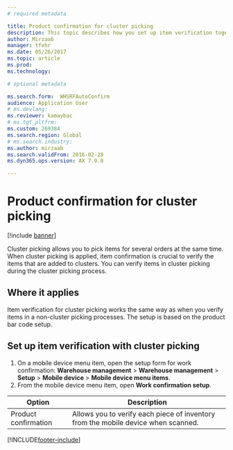 ```yaml
---
# required metadata

title: Product confirmation for cluster picking
description: This topic describes how you set up item verification together with cluster picking.
author: Mirzaab
manager: tfehr
ms.date: 05/26/2017
ms.topic: article
ms.prod: 
ms.technology: 

# optional metadata

ms.search.form:  WHSRFAutoConfirm
audience: Application User
# ms.devlang: 
ms.reviewer: kamaybac
# ms.tgt_pltfrm: 
ms.custom: 269384
ms.search.region: Global
# ms.search.industry: 
ms.author: mirzaab
ms.search.validFrom: 2016-02-28
ms.dyn365.ops.version: AX 7.0.0

---
```


# Product confirmation for cluster picking

[!include [banner](../includes/banner.md)]

Cluster picking allows you to pick items for several orders at the same time. When cluster picking is applied, item confirmation is crucial to verify the items that are added to clusters. You can verify items in cluster picking during the cluster picking process.

## Where it applies

Item verification for cluster picking works the same way as when you verify items in a non-cluster picking processes. The setup is based on the product bar code setup.

## Set up item verification with cluster picking

1. On a mobile device menu item, open the setup form for work confirmation: **Warehouse management** > **Warehouse management** > **Setup** > **Mobile device** > **Mobile device menu items**.
1. From the mobile device menu item, open **Work confirmation setup**.

|        Option        |                                    Description                                    |
|----------------------|-----------------------------------------------------------------------------------|
| Product confirmation | Allows you to verify each piece of inventory from the mobile device when scanned. |


[!INCLUDE[footer-include](../../includes/footer-banner.md)]